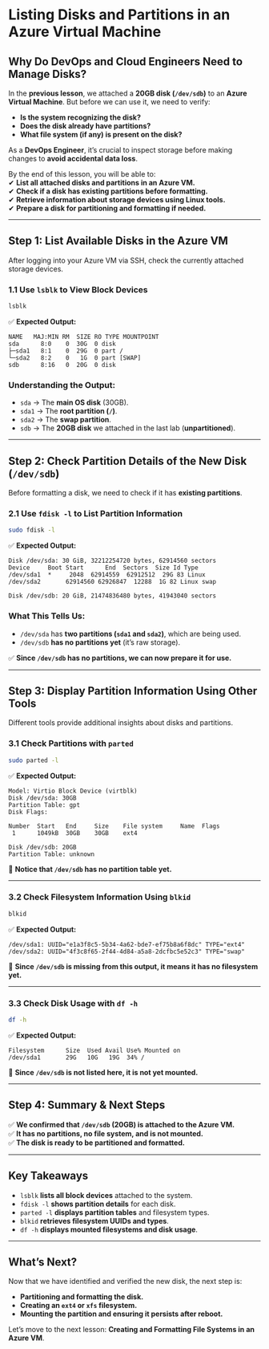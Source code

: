 # **Listing Disks and Partitions in an Azure Virtual Machine**  

## **Why Do DevOps and Cloud Engineers Need to Manage Disks?**  

In the **previous lesson**, we attached a **20GB disk (`/dev/sdb`)** to an **Azure Virtual Machine**. But before we can use it, we need to verify:  
- **Is the system recognizing the disk?**  
- **Does the disk already have partitions?**  
- **What file system (if any) is present on the disk?**  

As a **DevOps Engineer**, it’s crucial to inspect storage before making changes to **avoid accidental data loss**.  

By the end of this lesson, you will be able to:  
✔ **List all attached disks and partitions in an Azure VM.**  
✔ **Check if a disk has existing partitions before formatting.**  
✔ **Retrieve information about storage devices using Linux tools.**  
✔ **Prepare a disk for partitioning and formatting if needed.**  

---

## **Step 1: List Available Disks in the Azure VM**  

After logging into your Azure VM via SSH, check the currently attached storage devices.  

### **1.1 Use `lsblk` to View Block Devices**  

```bash
lsblk
```
✅ **Expected Output:**
```
NAME   MAJ:MIN RM  SIZE RO TYPE MOUNTPOINT
sda      8:0    0  30G  0 disk 
├─sda1   8:1    0  29G  0 part /
└─sda2   8:2    0   1G  0 part [SWAP]
sdb      8:16   0  20G  0 disk
```
### **Understanding the Output:**
- `sda` → The **main OS disk** (30GB).  
- `sda1` → The **root partition (`/`)**.  
- `sda2` → The **swap partition**.  
- `sdb` → The **20GB disk** we attached in the last lab (**unpartitioned**).  

---

## **Step 2: Check Partition Details of the New Disk (`/dev/sdb`)**  

Before formatting a disk, we need to check if it has **existing partitions**.

### **2.1 Use `fdisk -l` to List Partition Information**  

```bash
sudo fdisk -l
```
✅ **Expected Output:**
```
Disk /dev/sda: 30 GiB, 32212254720 bytes, 62914560 sectors
Device     Boot Start      End  Sectors  Size Id Type
/dev/sda1  *     2048  62914559  62912512  29G 83 Linux
/dev/sda2       62914560 62926847  12288  1G 82 Linux swap

Disk /dev/sdb: 20 GiB, 21474836480 bytes, 41943040 sectors
```
### **What This Tells Us:**  
- `/dev/sda` has **two partitions (`sda1` and `sda2`)**, which are being used.  
- `/dev/sdb` **has no partitions yet** (it’s raw storage).  

✅ **Since `/dev/sdb` has no partitions, we can now prepare it for use.**  

---

## **Step 3: Display Partition Information Using Other Tools**  

Different tools provide additional insights about disks and partitions.  

### **3.1 Check Partitions with `parted`**
```bash
sudo parted -l
```
✅ **Expected Output:**
```
Model: Virtio Block Device (virtblk)
Disk /dev/sda: 30GB
Partition Table: gpt
Disk Flags:

Number  Start   End     Size    File system     Name  Flags
 1      1049kB  30GB    30GB    ext4

Disk /dev/sdb: 20GB
Partition Table: unknown
```
🚨 **Notice that `/dev/sdb` has no partition table yet.**  

---

### **3.2 Check Filesystem Information Using `blkid`**  
```bash
blkid
```
✅ **Expected Output:**  
```
/dev/sda1: UUID="e1a3f8c5-5b34-4a62-bde7-ef75b8a6f8dc" TYPE="ext4"
/dev/sda2: UUID="4f3c8f65-2f44-4d84-a5a8-2dcfbc5e52c3" TYPE="swap"
```
🚨 **Since `/dev/sdb` is missing from this output, it means it has no filesystem yet.**  

---

### **3.3 Check Disk Usage with `df -h`**
```bash
df -h
```
✅ **Expected Output:**  
```
Filesystem      Size  Used Avail Use% Mounted on
/dev/sda1       29G   10G   19G  34% /
```
🚨 **Since `/dev/sdb` is not listed here, it is not yet mounted.**  

---

## **Step 4: Summary & Next Steps**  

✅ **We confirmed that `/dev/sdb` (20GB) is attached to the Azure VM.**  
✅ **It has no partitions, no file system, and is not mounted.**  
✅ **The disk is ready to be partitioned and formatted.**  

---

## **Key Takeaways**  

- `lsblk` **lists all block devices** attached to the system.  
- `fdisk -l` **shows partition details** for each disk.  
- `parted -l` **displays partition tables** and filesystem types.  
- `blkid` **retrieves filesystem UUIDs and types**.  
- `df -h` **displays mounted filesystems and disk usage**.  

---

## **What’s Next?**  

Now that we have identified and verified the new disk, the next step is:  

- **Partitioning and formatting the disk.**  
- **Creating an `ext4` or `xfs` filesystem.**  
- **Mounting the partition and ensuring it persists after reboot.**  

Let’s move to the next lesson: **Creating and Formatting File Systems in an Azure VM**.  
